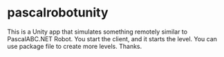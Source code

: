 # pascalrobotunity
This is a Unity app that simulates something remotely similar to PascalABC.NET Robot.
You start the client, and it starts the level.
You can use package file to create more levels.
Thanks.
